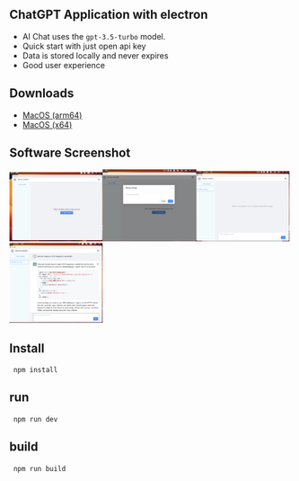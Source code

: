 ## ChatGPT Application with electron

- AI Chat uses the `gpt-3.5-turbo` model.
- Quick start with just open api key
- Data is stored locally and never expires
- Good user experience

## Downloads

- [MacOS (arm64)](https://github.com/htank-wang/electron_chatgpt/releases/download/v1.0.0/electron_chatgpt_arm64_1.0.0.dmg)
- [MacOS (x64)](https://github.com/htank-wang/electron_chatgpt/releases/download/v1.0.0/electron_chatgpt_x64_1.0.0.dmg)

## Software Screenshot

<div align=left>
<img src="./screenshots/1.png" width="33%" /><img src="./screenshots/2.png" width="33%" /><img src="./screenshots/3.png" width="33%" />
</div>

<div align=left>
<img src="./screenshots/4.png" width="33%" />
</div>

## Install

```
 npm install
```

## run

```
 npm run dev
```

## build

```
 npm run build
```
